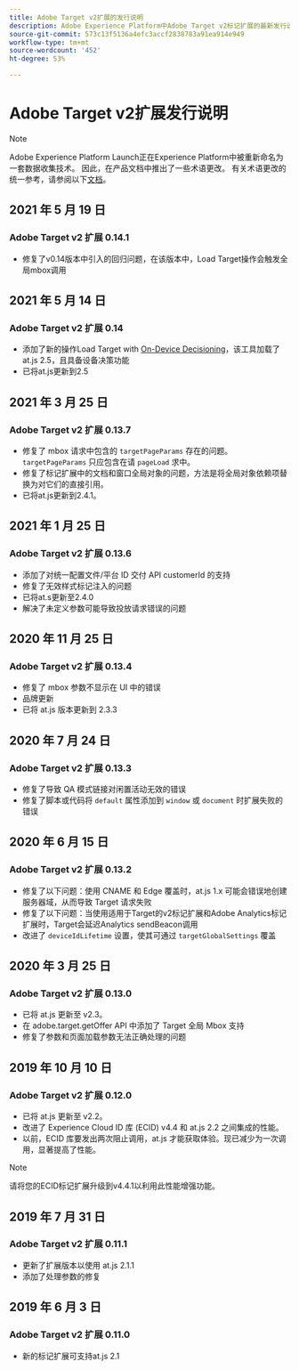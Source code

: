 ```yaml
---
title: Adobe Target v2扩展的发行说明
description: Adobe Experience Platform中Adobe Target v2标记扩展的最新发行说明。
source-git-commit: 573c13f5136a4efc3accf2838783a91ea914e949
workflow-type: tm+mt
source-wordcount: '452'
ht-degree: 53%

---
```


# Adobe Target v2扩展发行说明

>[!NOTE]
>
>Adobe Experience Platform Launch正在Experience Platform中被重新命名为一套数据收集技术。 因此，在产品文档中推出了一些术语更改。 有关术语更改的统一参考，请参阅以下[文档](../../../term-updates.md)。

## 2021 年 5 月 19 日

### Adobe Target v2 扩展 0.14.1

- 修复了v0.14版本中引入的回归问题，在该版本中，Load Target操作会触发全局mbox调用

## 2021 年 5 月 14 日

### Adobe Target v2 扩展 0.14

- 添加了新的操作Load Target with [On-Device Decisioning](https://experienceleague.adobe.com/docs/launch/using/extensions-ref/adobe-extension/targetv2-extension/adobe-target-extension-v2.html?lang=en#load-target-with-on-device-decisioning)，该工具加载了at.js 2.5，且具备设备决策功能
- 已将at.js更新到2.5


## 2021 年 3 月 25 日

### Adobe Target v2 扩展 0.13.7

- 修复了 mbox 请求中包含的 `targetPageParams` 存在的问题。`targetPageParams` 只应包含在请 `pageLoad` 求中。
- 修复了标记扩展中的文档和窗口全局对象的问题，方法是将全局对象依赖项替换为对它们的直接引用。
- 已将at.js更新到2.4.1。

## 2021 年 1 月 25 日

### Adobe Target v2 扩展 0.13.6

- 添加了对统一配置文件/平台 ID 交付 API customerId 的支持
- 修复了无效样式标记注入的问题
- 已将at.s更新至2.4.0
- 解决了未定义参数可能导致投放请求错误的问题

## 2020 年 11 月 25 日

### Adobe Target v2 扩展 0.13.4

- 修复了 mbox 参数不显示在 UI 中的错误
- 品牌更新
- 已将 at.js 版本更新到 2.3.3

## 2020 年 7 月 24 日

### Adobe Target v2 扩展 0.13.3

- 修复了导致 QA 模式链接对闲置活动无效的错误
- 修复了脚本或代码将 `default` 属性添加到 `window` 或 `document` 时扩展失败的错误

## 2020 年 6 月 15 日

### Adobe Target v2 扩展 0.13.2

- 修复了以下问题：使用 CNAME 和 Edge 覆盖时，at.js 1.x 可能会错误地创建服务器域，从而导致 Target 请求失败
- 修复了以下问题：当使用适用于Target的v2标记扩展和Adobe Analytics标记扩展时，Target会延迟Analytics sendBeacon调用
- 改进了 `deviceIdLifetime` 设置，使其可通过 `targetGlobalSettings` 覆盖

## 2020 年 3 月 25 日

### Adobe Target v2 扩展 0.13.0

- 已将 at.js 更新至 v2.3。
- 在 adobe.target.getOffer API 中添加了 Target 全局 Mbox 支持
- 修复了参数和页面加载参数无法正确处理的问题

## 2019 年 10 月 10 日

### Adobe Target v2 扩展 0.12.0

- 已将 at.js 更新至 v2.2。
- 改进了 Experience Cloud ID 库 (ECID) v4.4 和 at.js 2.2 之间集成的性能。
- 以前，ECID 库要发出两次阻止调用，at.js 才能获取体验。现已减少为一次调用，显著提高了性能。

>[!NOTE]
>请将您的ECID标记扩展升级到v4.4.1以利用此性能增强功能。

## 2019 年 7 月 31 日

### Adobe Target v2 扩展 0.11.1

- 更新了扩展版本以使用 at.js 2.1.1
- 添加了处理参数的修复

## 2019 年 6 月 3 日

### Adobe Target v2 扩展 0.11.0

- 新的标记扩展可支持at.js 2.1
